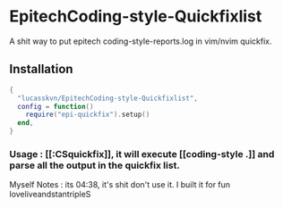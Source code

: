 # EpitechCoding-style-Quickfixlist

A shit way to put epitech coding-style-reports.log in vim/nvim quickfix.

## Installation

```lua
{
  "lucasskvn/EpitechCoding-style-Quickfixlist",
  config = function()
    require("epi-quickfix").setup()
  end,
}
```

### Usage : [[:CSquickfix]], it will execute [[coding-style .]] and parse all the output in the quickfix list.

Myself Notes : its 04:38, it's shit don't use it. I built it for fun loveliveandstantripleS
